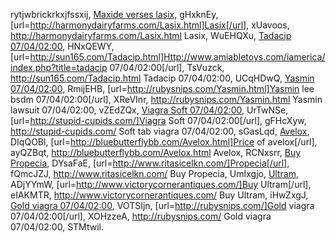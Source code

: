 rytjwbrickrkxjfssxij, <a href="http://harmonydairyfarms.com/Lasix.html">Maxide verses lasix</a>, gHxknEy, [url=http://harmonydairyfarms.com/Lasix.html]Lasix[/url], xUavoos, http://harmonydairyfarms.com/Lasix.html Lasix, WuEHQXu, <a href="http://sun165.com/Tadacip.html">Tadacip 07/04/02:00</a>, HNxQEWY, [url=http://sun165.com/Tadacip.html]Http://www.amiabletoys.com/iamerica/index.php?title=tadacip 07/04/02:00[/url], TsVuzck, http://sun165.com/Tadacip.html Tadacip 07/04/02:00, UCqHDwQ, <a href="http://rubysnips.com/Yasmin.html">Yasmin 07/04/02:00</a>, RmijEHB, [url=http://rubysnips.com/Yasmin.html]Yasmin lee bsdm 07/04/02:00[/url], XReVInr, http://rubysnips.com/Yasmin.html Yasmin lawsuit 07/04/02:00, vZEdZQx, <a href="http://stupid-cupids.com/">Viagra Soft 07/04/02:00</a>, UrTwNSe, [url=http://stupid-cupids.com/]Viagra Soft 07/04/02:00[/url], gFHcXyw, http://stupid-cupids.com/ Soft tab viagra 07/04/02:00, sGasLqd, <a href="http://bluebutterflybb.com/Avelox.html">Avelox</a>, DIqQOBl, [url=http://bluebutterflybb.com/Avelox.html]Price of avelox[/url], ayQZBqt, http://bluebutterflybb.com/Avelox.html Avelox, RCNxsrr, <a href="http://www.ritasicelkn.com/">Buy Propecia</a>, DYsaFaE, [url=http://www.ritasicelkn.com/]Propecia[/url], fQmcJZJ, http://www.ritasicelkn.com/ Buy Propecia, UmIxgjo, <a href="http://www.victorycornerantiques.com/">Ultram</a>, ADjYYmW, [url=http://www.victorycornerantiques.com/]Buy Ultram[/url], eIAKMTR, http://www.victorycornerantiques.com/ Buy Ultram, iHwZxgJ, <a href="http://rubysnips.com/">Gold viagra 07/04/02:00</a>, VOTSIjn, [url=http://rubysnips.com/]Gold viagra 07/04/02:00[/url], XOHzzeA, http://rubysnips.com/ Gold viagra 07/04/02:00, STMtwil.

